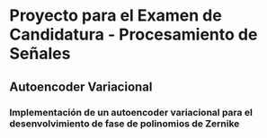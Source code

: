 # Proyecto para el Examen de Candidatura - Procesamiento de Señales

## Autoencoder Variacional
### Implementación de un autoencoder variacional para el desenvolvimiento de fase de polinomios de Zernike

